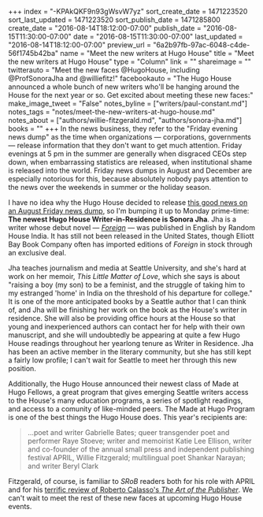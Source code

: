 +++
index = "-KPAkQKF9n93gWsvW7yz"
sort_create_date = 1471223520
sort_last_updated = 1471223520
sort_publish_date = 1471285800
create_date = "2016-08-14T18:12:00-07:00"
publish_date = "2016-08-15T11:30:00-07:00"
date = "2016-08-15T11:30:00-07:00"
last_updated = "2016-08-14T18:12:00-07:00"
preview_url = "6a2b97fb-97ac-6048-c4de-56f1745b42ba"
name = "Meet the new writers at Hugo House"
title = "Meet the new writers at Hugo House"
type = "Column"
link = ""
shareimage = ""
twitterauto = "Meet the new faces @HugoHouse, including @ProfSonoraJha and @williefitz!"
facebookauto = "The Hugo House announced a whole bunch of new writers who'll be hanging around the House for the next year or so. Get excited about meeting these new faces:"
make_image_tweet = "False"
notes_byline = ["writers/paul-constant.md"]
notes_tags = "notes/meet-the-new-writers-at-hugo-house.md"
notes_about = ["authors/willie-fitzgerald.md", "authors/sonora-jha.md"]
books = ""
+++
In the news business, they refer to the "Friday evening news dump" as the time when organizations — corporations, governments — release information that they don't want to get much attention. Friday evenings at 5 pm in the summer are generally when disgraced CEOs step down, when embarrassing statistics are released, when institutional shame is released into the world. Friday news dumps in August and December are especially notorious for this, because absolutely nobody pays attention to the news over the weekends in summer or the holiday season.

I have no idea why the Hugo House decided to release [this good news on an August Friday news dump](https://hugohouse.org/announcing-new-prose-writer-residence-made-fellows/), so I'm bumping it up to Monday prime-time: **The newest Hugo House Writer-in-Residence is Sonora Jha**. Jha is a writer whose debut novel — [*Foreign*](http://www.thestranger.com/seattle/sonora-jhas-foreign-is-the-best-novel-you-cant-buy-on-amazon/Content?oid=21395607) — was published in English by Random House India. It has still not been released in the United States, though Elliott Bay Book Company often has imported editions of *Foreign* in stock through an exclusive deal. 

Jha teaches journalism and media at Seattle University, and she's hard at work on her memoir, *This Little Matter of Love*, which she says is about "raising a boy (my son) to be a feminist, and the struggle of taking him to my estranged 'home' in India on the threshold of his departure for college." It is one of the more anticipated books by a Seattle author that I can think of, and Jha will be finishing her work on the book as the House's writer in residence. She will also be providing office hours at the House so that young and inexperienced authors can contact her for help with their own manuscript, and she will undoubtedly be appearing at quite a few Hugo House readings throughout her yearlong tenure as Writer in Residence. Jha has been an active member in the literary community, but she has still kept a fairly low profile; I can't wait for Seattle to meet her through this new position.

Additionally, the Hugo House announced their newest class of Made at Hugo Fellows, a great program that gives emerging Seattle writers access to the House's many education programs, a series of spotlight readings, and access to a comunity of like-minded peers. The Made at Hugo Program is one of the best things the Hugo House does. This year's recipients are:

<blockquote>...poet and writer Gabrielle Bates; queer transgender poet and performer Raye Stoeve; writer and memoirist Katie Lee Ellison, writer and co-founder of the annual small press and independent publishing festival APRIL, Willie Fitzgerald; multilingual poet Shankar Narayan; and writer Beryl Clark</blockquote>

Fitzgerald, of course, is familiar to *SRoB* readers both for his role with APRIL and for his [terrific review of Roberto Calasso's *The Art of the Publisher*](http://www.seattlereviewofbooks.com/reviews/the-publishers-dilemma/). We can't wait to meet the rest of these new faces at upcoming Hugo House events.